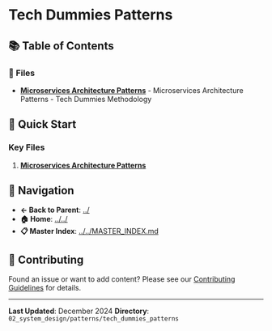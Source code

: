 # Tech Dummies Patterns

## 📚 Table of Contents

### 📄 Files

- **[Microservices Architecture Patterns](microservices_architecture_patterns.md)** - Microservices Architecture Patterns - Tech Dummies Methodology

## 🚀 Quick Start

### Key Files
1. **[Microservices Architecture Patterns](microservices_architecture_patterns.md)**

## 🔗 Navigation

- **← Back to Parent**: [../](../)
- **🏠 Home**: [../../](../..)
- **📋 Master Index**: [../../MASTER_INDEX.md](../..MASTER_INDEX.md)

## 🤝 Contributing

Found an issue or want to add content? Please see our [Contributing Guidelines](../../CONTRIBUTING.md) for details.

---

**Last Updated**: December 2024
**Directory**: `02_system_design/patterns/tech_dummies_patterns`

